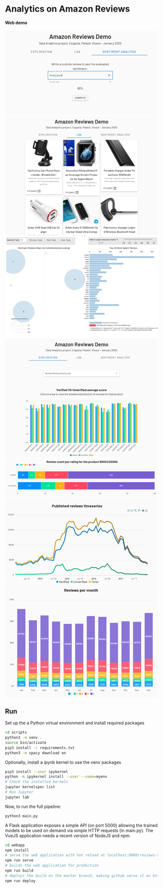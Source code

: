 # Analytics on Amazon Reviews


#### Web demo

<img src="https://github.com/avivace/reviews-sentiment/blob/develop/figures/ext/webapp1.png">

<img src="https://github.com/avivace/reviews-sentiment/blob/develop/figures/ext/webapp2.png">

<img src="https://github.com/avivace/reviews-sentiment/blob/develop/figures/ext/webapp3.png">

<img src="https://github.com/avivace/reviews-sentiment/blob/develop/figures/ext/webapp4.png">

<img src="https://github.com/avivace/reviews-sentiment/blob/develop/figures/ext/webapp_plot2.png">

<img src="https://github.com/avivace/reviews-sentiment/blob/develop/figures/ext/webapp_plot1.png">

<img src="https://github.com/avivace/reviews-sentiment/blob/develop/figures/ext/webapp_plot3.png">



## Run

Set up the a Python virtual environment and install required packages

```bash
cd scripts
python3 -m venv .
source bin/activate
pip3 install -r requirements.txt
python3 -m spacy download en
```

Optionally, install a ipynb kernel to use the venv packages
```bash
pip3 install --user ipykernel
python -m ipykernel install --user --name=myenv
# Check the installed kernels
jupyter kernelspec list
# Run Jupyter
jupyter lab
```


Now, to run the full pipeline:
```bash
python3 main.py
```

A Flask application exposes a simple API (on port 5000) allowing the trained models to be used on demand via simple HTTP requests (in main.py). The VueJS application needs a recent version of NodeJS and npm.

```bash
cd webapp
npm install
# serve the web application with hot reload at localhost:8080/reviews-sentiment
npm run serve
# builds the web application for production
npm run build
# deploys the build on the master branch, making github serve it on https://avivace.github.io/reviews-sentiment
npm run deploy
```

